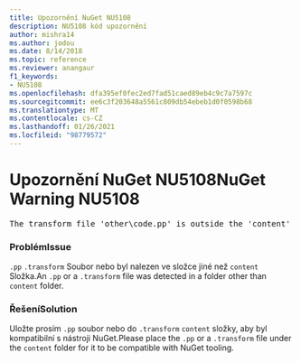 ```yaml
---
title: Upozornění NuGet NU5108
description: NU5108 kód upozornění
author: mishra14
ms.author: jodou
ms.date: 8/14/2018
ms.topic: reference
ms.reviewer: anangaur
f1_keywords:
- NU5108
ms.openlocfilehash: dfa395ef0fec2ed7fad51caed89eb4c9c7a7597c
ms.sourcegitcommit: ee6c3f203648a5561c809db54ebeb1d0f0598b68
ms.translationtype: MT
ms.contentlocale: cs-CZ
ms.lasthandoff: 01/26/2021
ms.locfileid: "98779572"
---
```

# <a name="nuget-warning-nu5108"></a><span data-ttu-id="9679b-103">Upozornění NuGet NU5108</span><span class="sxs-lookup"><span data-stu-id="9679b-103">NuGet Warning NU5108</span></span>
<pre>The transform file 'other\code.pp' is outside the 'content' folder and hence will not be transformed during installation of this package. Move it into the 'content' folder.</pre>

### <a name="issue"></a><span data-ttu-id="9679b-104">Problém</span><span class="sxs-lookup"><span data-stu-id="9679b-104">Issue</span></span>

<span data-ttu-id="9679b-105">`.pp` `.transform` Soubor nebo byl nalezen ve složce jiné než `content` Složka.</span><span class="sxs-lookup"><span data-stu-id="9679b-105">An `.pp` or a `.transform` file was detected in a folder other than `content` folder.</span></span>


### <a name="solution"></a><span data-ttu-id="9679b-106">Řešení</span><span class="sxs-lookup"><span data-stu-id="9679b-106">Solution</span></span>

<span data-ttu-id="9679b-107">Uložte prosím `.pp` soubor nebo do `.transform` `content` složky, aby byl kompatibilní s nástroji NuGet.</span><span class="sxs-lookup"><span data-stu-id="9679b-107">Please place the `.pp` or a `.transform`  file under the `content` folder for it to be compatible with NuGet tooling.</span></span>

